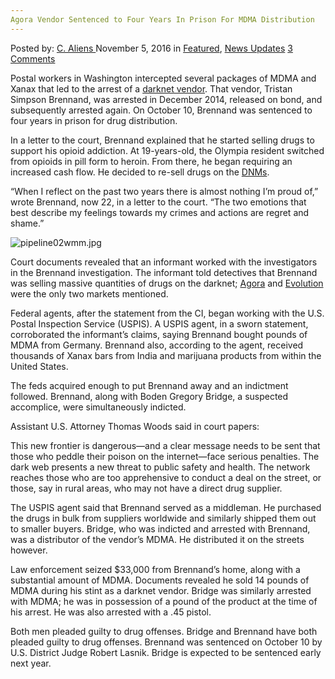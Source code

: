 ```yaml
---
Agora Vendor Sentenced to Four Years In Prison For MDMA Distribution
---
```

<article class="post-listing post-16280 post type-post status-publish format-standard has-post-thumbnail hentry category-deepdot-news category-news-updates tag-agora tag-distribution tag-mdma tag-prison tag-sentenced tag-vendor tag-years">
    <div class="post-inner">
        <span>Posted by: <a href="https://www.deepdotweb.com/author/caliens/" title="">C. Aliens </a></span>
    <span>November 5, 2016</span>
    <span>in <a href="https://www.deepdotweb.com/category/deepdot-news/" rel="category tag">Featured</a>, <a href="https://www.deepdotweb.com/category/news-updates/" rel="category tag">News Updates</a></span>
    <span><a href="https://www.deepdotweb.com/2016/11/05/agora-vendor-sentenced-four-years-prison-mdma-distribution/#comments">3 Comments</a></span>
    </p>
    <div class="clear"></div>
    <div class="entry">
    <p>Postal workers in Washington intercepted several packages of MDMA and Xanax that led to the arrest of a <a href="https://www.deepdotweb.com/marketplace-directory/categories/vendor-shops/">darknet vendor</a>. That vendor, Tristan Simpson Brennand, was arrested in December 2014, released on bond, and subsequently arrested again. On October 10, Brennand was sentenced to four years in prison for drug distribution.</p>
    <p>In a letter to the court, Brennand explained that he started selling drugs to support his opioid addiction. At 19-years-old, the Olympia resident switched from opioids in pill form to heroin. From there, he began requiring an increased cash flow. He decided to re-sell drugs on the <a href="https://www.deepdotweb.com/2013/10/28/updated-llist-of-hidden-marketplaces-tor-i2p/">DNMs</a>.</p>
    <p>“When I reflect on the past two years there is almost nothing I’m proud of,” wrote Brennand, now 22, in a letter to the court. “The two emotions that best describe my feelings towards my crimes and actions are regret and shame.”</p>
    <p><img class="wp-image-16281 aligncenter" src="https://www.deepdotweb.com/wp-content/uploads/2016/11/pipeline02wmm-jpg.jpeg" alt="pipeline02wmm.jpg" srcset="https://www.deepdotweb.com/wp-content/uploads/2016/11/pipeline02wmm-jpg.jpeg 640w, https://www.deepdotweb.com/wp-content/uploads/2016/11/pipeline02wmm-jpg-300x216.jpeg 300w" sizes="(max-width: 640px) 100vw, 640px" /></p>
    <p>Court documents revealed that an informant worked with the investigators in the Brennand investigation. The informant told detectives that Brennand was selling massive quantities of drugs on the darknet; <a href="https://www.deepdotweb.com/tag/agora/">Agora</a> and <a href="https://www.deepdotweb.com/tag/evolution/">Evolution</a> were the only two markets mentioned.</p>
    <p>Federal agents, after the statement from the CI, began working with the U.S. Postal Inspection Service (USPIS). A USPIS agent, in a sworn statement, corroborated the informant’s claims, saying Brennand bought pounds of MDMA from Germany. Brennand also, according to the agent, received thousands of Xanax bars from India and marijuana products from within the United States.</p>
    <p>The feds acquired enough to put Brennand away and an indictment followed. Brennand, along with Boden Gregory Bridge, a suspected accomplice, were simultaneously indicted.</p>
    <p>Assistant U.S. Attorney Thomas Woods said in court papers:</p>
    <p>This new frontier is dangerous—and a clear message needs to be sent that those who peddle their poison on the internet—face serious penalties. The dark web presents a new threat to public safety and health. The network reaches those who are too apprehensive to conduct a deal on the street, or those, say in rural areas, who may not have a direct drug supplier.</p>
    <p>The USPIS agent said that Brennand served as a middleman. He purchased the drugs in bulk from suppliers worldwide and similarly shipped them out to smaller buyers. Bridge, who was indicted and arrested with Brennand, was a distributor of the vendor’s MDMA. He distributed it on the streets however.</p>
    <p>Law enforcement seized $33,000 from Brennand’s home, along with a substantial amount of MDMA. Documents revealed he sold 14 pounds of MDMA during his stint as a darknet vendor. Bridge was similarly arrested with MDMA; he was in possession of a pound of the product at the time of his arrest. He was also arrested with a .45 pistol.</p>
    <p>Both men pleaded guilty to drug offenses. Bridge and Brennand have both pleaded guilty to drug offenses. Brennand was sentenced on October 10 by U.S. District Judge Robert Lasnik. Bridge is expected to be sentenced early next year.</p>
    </div>
    <span style="display:none"><a href="https://www.deepdotweb.com/tag/agora/" rel="tag">agora</a> <a href="https://www.deepdotweb.com/tag/distribution/" rel="tag">distribution</a> <a href="https://www.deepdotweb.com/tag/mdma/" rel="tag">mdma</a> <a href="https://www.deepdotweb.com/tag/prison/" rel="tag">prison</a> <a href="https://www.deepdotweb.com/tag/sentenced/" rel="tag">sentenced</a> <a href="https://www.deepdotweb.com/tag/vendor/" rel="tag">vendor</a> <a href="https://www.deepdotweb.com/tag/years/" rel="tag">years</a></span> <span style="display:none" class="updated">2016-11-05</span>
    <div style="display:none" class="vcard author" itemprop="author" itemscope itemtype="http://schema.org/Person"><strong class="fn" itemprop="name"><a href="https://www.deepdotweb.com/author/caliens/" title="Posts by C. Aliens" rel="author">C. Aliens</a></strong></div>
    </div>
</article>

